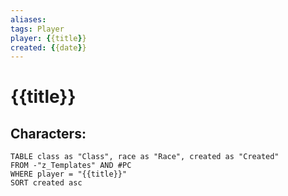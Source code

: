 ```yaml
---
aliases: 
tags: Player
player: {{title}}
created: {{date}}
---
```

# {{title}}

## Characters:
```dataview
TABLE class as "Class", race as "Race", created as "Created" 
FROM -"z_Templates" AND #PC 
WHERE player = "{{title}}" 
SORT created asc
```
